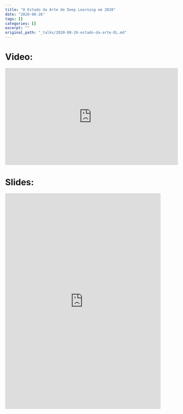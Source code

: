 ```yaml
---
title: "O Estado da Arte de Deep Learning em 2020"
date: "2020-08-26"
tags: []
categories: []
excerpt: ""
original_path: "_talks/2020-08-26-estado-da-arte-DL.md"
---
```


# Video:
<iframe width="560" height="315" src="https://www.youtube.com/embed/XycLraboFqk" frameborder="0" allow="accelerometer; autoplay; encrypted-media; gyroscope; picture-in-picture" allowfullscreen></iframe>

# Slides:
<iframe src="https://docs.google.com/gview?url=https://github.com/marceloprates/marceloprates.github.io/raw/master/_talks/estado-da-arte-DL.pdf&embedded=true" style = "width: 100%; height: 700px" frameborder="0"></iframe>
